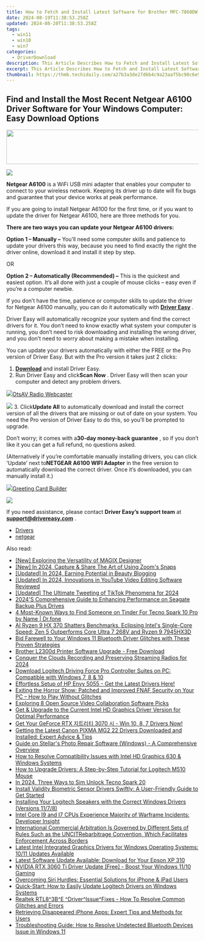 ```yaml
---
title: How to Fetch and Install Latest Software for Brother MFC-7860DW Printer in Windows Environment
date: 2024-08-19T11:38:53.258Z
updated: 2024-08-20T11:38:53.258Z
tags:
  - win11
  - win10
  - win7
categories:
  - DriverDownload
description: This Article Describes How to Fetch and Install Latest Software for Brother MFC-7860DW Printer in Windows Environment
excerpt: This Article Describes How to Fetch and Install Latest Software for Brother MFC-7860DW Printer in Windows Environment
thumbnail: https://thmb.techidaily.com/a27b3a3de27d6b4c9a23aaf5bc90c6e51b30c3f5343bae186756d50b06815cf1.jpg
---
```


## Find and Install the Most Recent Netgear A6100 Driver Software for Your Windows Computer: Easy Download Options

<!-- affiliate ads begin -->
<a href="https://aligracehair.sjv.io/c/5597632/2087267/19272" target="_top" id="2087267"><img src="//a.impactradius-go.com/display-ad/19272-2087267" border="0" alt="" width="728" height="90"/></a><img height="0" width="0" src="https://imp.pxf.io/i/5597632/2087267/19272" style="position:absolute;visibility:hidden;" border="0" />
<!-- affiliate ads end -->
![](https://images.drivereasy.com/wp-content/uploads/2019/09/NETGEAR-A6100.png)

**Netgear A6100** is a WiFi USB mini adapter that enables your computer to connect to your wireless network. Keeping its driver up to date will fix bugs and guarantee that your device works at peak performance.

 If you are going to install Netgear A6100 for the first time, or if you want to update the driver for Netgear A6100, here are three methods for you.

**There are two ways you can update your Netgear A6100 drivers:**

**Option 1 – Manually –** You’ll need some computer skills and patience to update your drivers this way, because you need to find exactly the right the driver online, download it and install it step by step.

OR

**Option 2 – Automatically (Recommended) –** This is the quickest and easiest option. It’s all done with just a couple of mouse clicks – easy even if you’re a computer newbie.

 If you don’t have the time, patience or computer skills to update the driver for Netgear A6100 manually, you can do it automatically with **[Driver Easy](https://tools.techidaily.com/drivereasy/download/)**  .

 Driver Easy will automatically recognize your system and find the correct drivers for it. You don’t need to know exactly what system your computer is running, you don’t need to risk downloading and installing the wrong driver, and you don’t need to worry about making a mistake when installing.

 You can update your drivers automatically with either the FREE or the Pro version of Driver Easy. But with the Pro version it takes just 2 clicks:

1. **[Download](https://tools.techidaily.com/drivereasy/download/)**  and install Driver Easy.
2. Run Driver Easy and click**Scan Now** . Driver Easy will then scan your computer and detect any problem drivers.  
<!-- affiliate ads begin -->
<a href="https://otszone.ots7.com/order/checkout.php?PRODS=4713322&QTY=1&AFFILIATE=108875&CART=1"><img src="https://green.ots7.com/screenshots/OtsAV/OtsAVRadio1.90-300x188.jpg" border="0">OtsAV Radio Webcaster</a>
<!-- affiliate ads end -->
![](https://images.drivereasy.com/wp-content/uploads/2018/07/9-3.png)
3. Click**Update All** to automatically download and install the correct version of all the drivers that are missing or out of date on your system. You need the Pro version of Driver Easy to do this, so you’ll be prompted to upgrade.  

 Don’t worry; it comes with a**30-day money-back guarantee** , so if you don’t like it you can get a full refund, no questions asked.  

 (Alternatively if you’re comfortable manually installing drivers, you can click ‘Update’ next to**NETGEAR A6100 WIFI Adapter** in the free version to automatically download the correct driver. Once it’s downloaded, you can manually install it.)  
<!-- affiliate ads begin -->
<a href="https://secure.2checkout.com/order/checkout.php?PRODS=2067133&QTY=1&AFFILIATE=108875&CART=1"><img src="https://www.pearlmountainsoft.com/n_img/product/gcb/banScrn.jpg" border="0">Greeting Card Builder</a>
<!-- affiliate ads end -->
![](https://images.drivereasy.com/wp-content/uploads/2018/07/10-1.png)

 If you need assistance, please contact **Driver Easy’s support team** at [**support@drivereasy.com**](https://tools.techidaily.com/drivereasy/download/) .

* [Drivers](https://tools.techidaily.com/drivereasy/download/)
* [netgear](https://tools.techidaily.com/drivereasy/download/)

<ins class="adsbygoogle"
     style="display:block"
     data-ad-format="autorelaxed"
     data-ad-client="ca-pub-7571918770474297"
     data-ad-slot="1223367746"></ins>



<ins class="adsbygoogle"
     style="display:block"
     data-ad-client="ca-pub-7571918770474297"
     data-ad-slot="8358498916"
     data-ad-format="auto"
     data-full-width-responsive="true"></ins>

<span class="atpl-alsoreadstyle">Also read:</span>
<div><ul>
<li><a href="https://some-knowledge.techidaily.com/new-exploring-the-versatility-of-magix-designer/"><u>[New] Exploring the Versatility of MAGIX Designer</u></a></li>
<li><a href="https://video-capture.techidaily.com/new-in-2024-capture-and-share-the-art-of-using-zooms-snaps/"><u>[New] In 2024, Capture & Share  The Art of Using Zoom's Snaps</u></a></li>
<li><a href="https://eaxpv-info.techidaily.com/updated-in-2024-earning-potential-in-beauty-blogging/"><u>[Updated] In 2024, Earning Potential in Beauty Blogging</u></a></li>
<li><a href="https://youtube-docs.techidaily.com/ed-in-2024-innovations-in-youtube-video-editing-software-reviewed/"><u>[Updated] In 2024, Innovations in YouTube Video Editing Software Reviewed</u></a></li>
<li><a href="https://twitter-videos.techidaily.com/updated-the-ultimate-tweeting-of-tiktok-phenomena-for-2024/"><u>[Updated] The Ultimate Tweeting of TikTok Phenomena for 2024</u></a></li>
<li><a href="https://hardware-help.techidaily.com/2024s-comprehensive-guide-to-enhancing-performance-on-seagate-backup-plus-drives/"><u>2024'S Comprehensive Guide to Enhancing Performance on Seagate Backup Plus Drives</u></a></li>
<li><a href="https://review-topics.techidaily.com/4-most-known-ways-to-find-someone-on-tinder-for-tecno-spark-10-pro-by-name-drfone-by-drfone-virtual-android/"><u>4 Most-Known Ways to Find Someone on Tinder For Tecno Spark 10 Pro by Name | Dr.fone</u></a></li>
<li><a href="https://hardware-help.techidaily.com/ai-ryzen-9-hx-370-shatters-benchmarks-eclipsing-intels-single-core-speed-zen-5-outperforms-core-ultra-7-268v-and-ryzen-9-7945hx3d/"><u>AI Ryzen 9 HX 370 Shatters Benchmarks, Eclipsing Intel's Single-Core Speed: Zen 5 Outperforms Core Ultra 7 268V and Ryzen 9 7945HX3D</u></a></li>
<li><a href="https://hardware-help.techidaily.com/bid-farewell-to-your-windows-11-bluetooth-driver-glitches-with-these-proven-strategies/"><u>Bid Farewell to Your Windows 11 Bluetooth Driver Glitches with These Proven Strategies</u></a></li>
<li><a href="https://hardware-help.techidaily.com/brother-l2300d-printer-software-upgrade-free-download/"><u>Brother L2300d Printer Software Upgrade - Free Download</u></a></li>
<li><a href="https://article-posts.techidaily.com/conquer-the-clouds-recording-and-preserving-streaming-radios-for-2024/"><u>Conquer the Clouds  Recording and Preserving Streaming Radios for 2024</u></a></li>
<li><a href="https://hardware-help.techidaily.com/download-logitech-driving-force-pro-controller-suites-on-pc-compatible-with-windows-7-8-and-10/"><u>Download Logitech Driving Force Pro Controller Suites on PC: Compatible with Windows 7, 8 & 10</u></a></li>
<li><a href="https://hardware-help.techidaily.com/1722968856801-effortless-setup-of-hp-envy-5055-get-the-latest-drivers-here/"><u>Effortless Setup of HP Envy 5055 - Get the Latest Drivers Here!</u></a></li>
<li><a href="https://win-solutions.techidaily.com/exiting-the-horror-show-patched-and-improved-fnaf-security-on-your-pc-how-to-play-without-glitches/"><u>Exiting the Horror Show: Patched and Improved FNAF Security on Your PC – How to Play Without Glitches</u></a></li>
<li><a href="https://remote-screen-capture.techidaily.com/exploring-8-open-source-video-collaboration-software-picks/"><u>Exploring 8 Open Source Video Collaboration Software Picks</u></a></li>
<li><a href="https://hardware-help.techidaily.com/get-and-upgrade-to-the-current-intel-hd-graphics-driver-version-for-optimal-performance/"><u>Get & Upgrade to the Current Intel HD Graphics Driver Version for Optimal Performance</u></a></li>
<li><a href="https://hardware-help.techidaily.com/1722964132101-get-your-geforce-rtx-3070-win-10-8-7-drivers-now/"><u>Get Your GeForce RTX 지트리티 3070 시 - Win 10, 8, 7 Drivers Now!</u></a></li>
<li><a href="https://hardware-help.techidaily.com/getting-the-latest-canon-pixma-mg2-22-drivers-downloaded-and-installed-expert-advice-and-tips/"><u>Getting the Latest Canon PIXMA MG2 22 Drivers Downloaded and Installed: Expert Advice & Tips</u></a></li>
<li><a href="https://data-safeguard.techidaily.com/guide-on-stellars-photo-repair-software-windows-a-comprehensive-overview/"><u>Guide on Stellar's Photo Repair Software (Windows) - A Comprehensive Overview</u></a></li>
<li><a href="https://hardware-help.techidaily.com/how-to-resolve-compatibility-issues-with-intel-hd-graphics-630-and-windows-systems/"><u>How to Resolve Compatibility Issues with Intel HD Graphics 630 & Windows Systems</u></a></li>
<li><a href="https://hardware-help.techidaily.com/how-to-upgrade-drivers-a-step-by-step-tutorial-for-logitech-m510-mouse/"><u>How to Upgrade Drivers: A Step-by-Step Tutorial for Logitech M510 Mouse</u></a></li>
<li><a href="https://sim-unlock.techidaily.com/in-2024-three-ways-to-sim-unlock-tecno-spark-20-by-drfone-android/"><u>In 2024, Three Ways to Sim Unlock Tecno Spark 20</u></a></li>
<li><a href="https://hardware-help.techidaily.com/1722975415856-install-validity-biometric-sensor-drivers-swiftly-a-user-friendly-guide-to-get-started/"><u>Install Validity Biometric Sensor Drivers Swiftly: A User-Friendly Guide to Get Started</u></a></li>
<li><a href="https://hardware-help.techidaily.com/installing-your-logitech-speakers-with-the-correct-windows-drivers-versions-1178/"><u>Installing Your Logitech Speakers with the Correct Windows Drivers (Versions 11/7/8)</u></a></li>
<li><a href="https://hardware-help.techidaily.com/intel-core-i9-and-i7-cpus-experience-majority-of-warframe-incidents-developer-insight/"><u>Intel Core I9 and I7 CPUs Experience Majority of Warframe Incidents: Developer Insight</u></a></li>
<li><a href="https://hardware-help.techidaily.com/international-commercial-arbitration-is-governed-by-different-sets-of-rules-such-as-the-uncitrebarbitrage-convention-which-facilitates-enforcement-across-bo80/"><u>International Commercial Arbitration Is Governed by Different Sets of Rules Such as the UNCITRebarbitrage Convention, Which Facilitates Enforcement Across Borders</u></a></li>
<li><a href="https://hardware-help.techidaily.com/latest-intel-integrated-graphics-drivers-for-windows-operating-systems-1011-updates-available/"><u>Latest Intel Integrated Graphics Drivers for Windows Operating Systems: 10/11 Updates Available</u></a></li>
<li><a href="https://hardware-help.techidaily.com/latest-software-update-available-download-for-your-epson-xp-310/"><u>Latest Software Update Available: Download for Your Epson XP 310</u></a></li>
<li><a href="https://hardware-help.techidaily.com/nvidia-rtx-3060-ti-driver-update-free-boost-your-windows-1110-gaming/"><u>NVIDIA RTX 3060 Ti Driver Update [Free] - Boost Your Windows 11/10 Gaming</u></a></li>
<li><a href="https://fox-that.techidaily.com/overcoming-siri-hurdles-essential-solutions-for-iphone-and-ipad-users/"><u>Overcoming Siri Hurdles: Essential Solutions for iPhone & iPad Users</u></a></li>
<li><a href="https://hardware-help.techidaily.com/quick-start-how-to-easily-update-logitech-drivers-on-windows-systems/"><u>Quick-Start: How to Easily Update Logitech Drivers on Windows Systems</u></a></li>
<li><a href="https://hardware-help.techidaily.com/realtek-rtl83be-driverissuefixes-how-to-resolve-common-glitches-and-errors/"><u>Realtek RTL8^3B^E ^Driver^Issue^Fixes - How To Resolve Common Glitches and Errors</u></a></li>
<li><a href="https://fox-that.techidaily.com/retrieving-disappeared-iphone-apps-expert-tips-and-methods-for-users/"><u>Retrieving Disappeared iPhone Apps: Expert Tips and Methods for Users</u></a></li>
<li><a href="https://win-howtos.techidaily.com/troubleshooting-guide-how-to-resolve-undetected-bluetooth-devices-issue-in-windows-11/"><u>Troubleshooting Guide: How to Resolve Undetected Bluetooth Devices Issue in Windows 11</u></a></li>
</ul></div>

